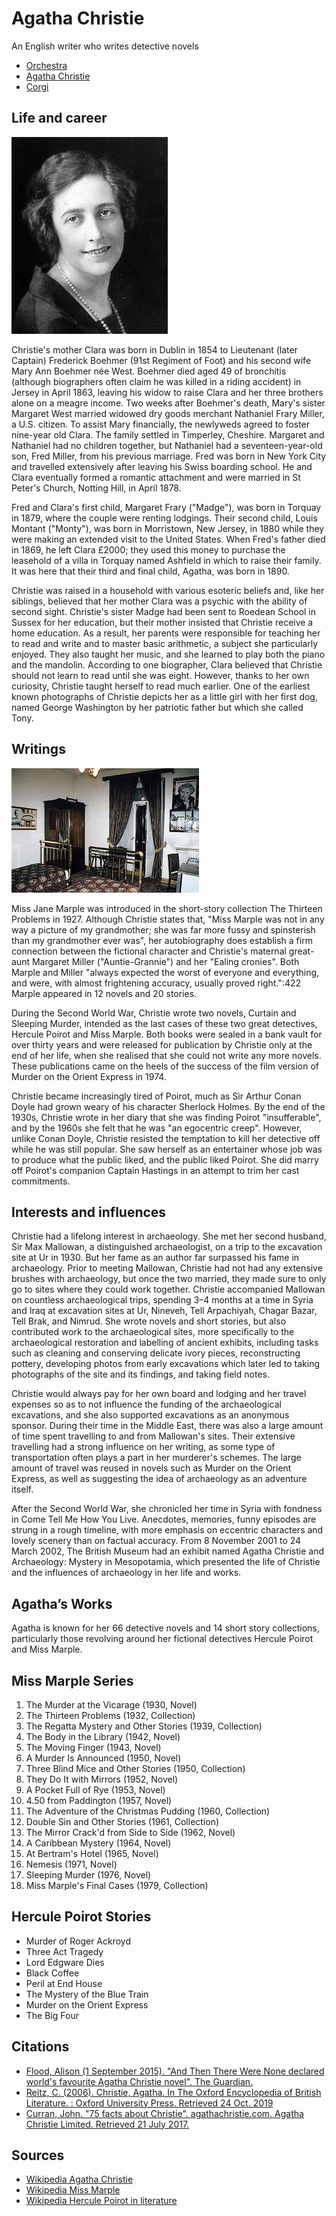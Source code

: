 # Agatha Christie

An English writer who writes detective novels

- [Orchestra](orchestra.php)
- [Agatha Christie](agatha.php)
- [Corgi](3.php)

## Life and career

![Agatha Christie](/images/agatha.jpg "Figure 1: Agatha Christie")


Christie's mother Clara was born in Dublin in 1854 to Lieutenant (later Captain) Frederick Boehmer (91st Regiment of Foot) and his second wife Mary Ann Boehmer née West. Boehmer died aged 49 of bronchitis (although biographers often claim he was killed in a riding accident) in Jersey in April 1863, leaving his widow to raise Clara and her three brothers alone on a meagre income. Two weeks after Boehmer's death, Mary's sister Margaret West married widowed dry goods merchant Nathaniel Frary Miller, a U.S. citizen. To assist Mary financially, the newlyweds agreed to foster nine-year old Clara. The family settled in Timperley, Cheshire. Margaret and Nathaniel had no children together, but Nathaniel had a seventeen-year-old son, Fred Miller, from his previous marriage. Fred was born in New York City and travelled extensively after leaving his Swiss boarding school. He and Clara eventually formed a romantic attachment and were married in St Peter's Church, Notting Hill, in April 1878.

Fred and Clara's first child, Margaret Frary ("Madge"), was born in Torquay in 1879, where the couple were renting lodgings. Their second child, Louis Montant ("Monty"), was born in Morristown, New Jersey, in 1880 while they were making an extended visit to the United States. When Fred's father died in 1869, he left Clara £2000; they used this money to purchase the leasehold of a villa in Torquay named Ashfield in which to raise their family. It was here that their third and final child, Agatha, was born in 1890.

Christie was raised in a household with various esoteric beliefs and, like her siblings, believed that her mother Clara was a psychic with the ability of second sight. Christie's sister Madge had been sent to Roedean School in Sussex for her education, but their mother insisted that Christie receive a home education. As a result, her parents were responsible for teaching her to read and write and to master basic arithmetic, a subject she particularly enjoyed. They also taught her music, and she learned to play both the piano and the mandolin. According to one biographer, Clara believed that Christie should not learn to read until she was eight. However, thanks to her own curiosity, Christie taught herself to read much earlier. One of the earliest known photographs of Christie depicts her as a little girl with her first dog, named George Washington by her patriotic father but which she called Tony.

## Writings

![Pera Palace Hotel](/images/pera.jpg "Figure 2: Christie's room in Pera Palace Hotel")


Miss Jane Marple was introduced in the short-story collection The Thirteen Problems in 1927. Although Christie states that, "Miss Marple was not in any way a picture of my grandmother; she was far more fussy and spinsterish than my grandmother ever was", her autobiography does establish a firm connection between the fictional character and Christie's maternal great-aunt Margaret Miller ("Auntie-Grannie") and her "Ealing cronies". Both Marple and Miller "always expected the worst of everyone and everything, and were, with almost frightening accuracy, usually proved right.":422 Marple appeared in 12 novels and 20 stories.

During the Second World War, Christie wrote two novels, Curtain and Sleeping Murder, intended as the last cases of these two great detectives, Hercule Poirot and Miss Marple. Both books were sealed in a bank vault for over thirty years and were released for publication by Christie only at the end of her life, when she realised that she could not write any more novels. These publications came on the heels of the success of the film version of Murder on the Orient Express in 1974.

Christie became increasingly tired of Poirot, much as Sir Arthur Conan Doyle had grown weary of his character Sherlock Holmes. By the end of the 1930s, Christie wrote in her diary that she was finding Poirot "insufferable", and by the 1960s she felt that he was "an egocentric creep". However, unlike Conan Doyle, Christie resisted the temptation to kill her detective off while he was still popular. She saw herself as an entertainer whose job was to produce what the public liked, and the public liked Poirot. She did marry off Poirot's companion Captain Hastings in an attempt to trim her cast commitments.

## Interests and influences
Christie had a lifelong interest in archaeology. She met her second husband, Sir Max Mallowan, a distinguished archaeologist, on a trip to the excavation site at Ur in 1930. But her fame as an author far surpassed his fame in archaeology. Prior to meeting Mallowan, Christie had not had any extensive brushes with archaeology, but once the two married, they made sure to only go to sites where they could work together. Christie accompanied Mallowan on countless archaeological trips, spending 3–4 months at a time in Syria and Iraq at excavation sites at Ur, Nineveh, Tell Arpachiyah, Chagar Bazar, Tell Brak, and Nimrud. She wrote novels and short stories, but also contributed work to the archaeological sites, more specifically to the archaeological restoration and labelling of ancient exhibits, including tasks such as cleaning and conserving delicate ivory pieces, reconstructing pottery, developing photos from early excavations which later led to taking photographs of the site and its findings, and taking field notes.

Christie would always pay for her own board and lodging and her travel expenses so as to not influence the funding of the archaeological excavations, and she also supported excavations as an anonymous sponsor. During their time in the Middle East, there was also a large amount of time spent travelling to and from Mallowan's sites. Their extensive travelling had a strong influence on her writing, as some type of transportation often plays a part in her murderer's schemes. The large amount of travel was reused in novels such as Murder on the Orient Express, as well as suggesting the idea of archaeology as an adventure itself.

After the Second World War, she chronicled her time in Syria with fondness in Come Tell Me How You Live. Anecdotes, memories, funny episodes are strung in a rough timeline, with more emphasis on eccentric characters and lovely scenery than on factual accuracy. From 8 November 2001 to 24 March 2002, The British Museum had an exhibit named Agatha Christie and Archaeology: Mystery in Mesopotamia, which presented the life of Christie and the influences of archaeology in her life and works.

## Agatha’s Works
Agatha is known for her 66 detective novels and 14 short story collections, particularly those revolving around her fictional detectives Hercule Poirot and Miss Marple.

## Miss Marple Series
1. The Murder at the Vicarage (1930, Novel)
2. The Thirteen Problems (1932, Collection)
3. The Regatta Mystery and Other Stories (1939, Collection)
4. The Body in the Library (1942, Novel)
5. The Moving Finger (1943, Novel)
6. A Murder Is Announced (1950, Novel)
7. Three Blind Mice and Other Stories (1950, Collection)
8. They Do It with Mirrors (1952, Novel)
9. A Pocket Full of Rye (1953, Novel)
10. 4.50 from Paddington (1957, Novel)
11. The Adventure of the Christmas Pudding (1960, Collection)
12. Double Sin and Other Stories (1961, Collection)
13. The Mirror Crack'd from Side to Side (1962, Novel)
14. A Caribbean Mystery (1964, Novel)
15. At Bertram's Hotel (1965, Novel)
16. Nemesis (1971, Novel)
17. Sleeping Murder (1976, Novel)
18. Miss Marple's Final Cases (1979, Collection)

## Hercule Poirot Stories
- Murder of Roger Ackroyd
- Three Act Tragedy
- Lord Edgware Dies
- Black Coffee
- Peril at End House
- The Mystery of the Blue Train
- Murder on the Orient Express
- The Big Four

## Citations
- [Flood, Alison (1 September 2015). "And Then There Were None declared world's favourite Agatha Christie novel". The Guardian. ](https://www.theguardian.com/books/2015/sep/01/and-then-there-were-none-declared-worlds-favourite-agatha-christie-novel)
- [Reitz, C. (2006). Christie, Agatha. In The Oxford Encyclopedia of British Literature. : Oxford University Press. Retrieved 24 Oct. 2019 ](https://www.oxfordreference.com/view/10.1093/acref/9780195169218.001.0001/acref-9780195169218-e-0098)
- [Curran, John. "75 facts about Christie". agathachristie.com. Agatha Christie Limited. Retrieved 21 July 2017.](https://www.agathachristie.com/about-christie/christie-experts/john-curran-75-facts-about-christie)

## Sources
- [Wikipedia Agatha Christie](https://en.wikipedia.org/wiki/Agatha_Christie)
- [Wikipedia Miss Marple](https://en.wikipedia.org/wiki/Miss_Marple)
- [Wikipedia Hercule Poirot in literature](https://en.wikipedia.org/wiki/Hercule_Poirot_in_literature)

